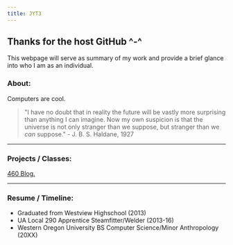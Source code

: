 ```yaml
---
title: JYT3
---
```


## Thanks for the host GitHub ^-^

This webpage will serve as summary of my work and provide a brief glance into who I am as an individual. 

### About: 

Computers are cool. 

>"I have no doubt that in reality the future will be vastly more surprising than anything I can imagine. Now my own suspicion is that the universe is not only stranger than we suppose, but stranger than we _can_ suppose." - J. B. S. Haldane, 1927

----

### Projects / Classes:
<a href="blog.md"> 460 Blog. </a>

----

### Resume / Timeline:
- Graduated from Westview Highschool (2013)
- UA Local 290 Apprentice Steamfitter/Welder (2013-16)
- Western Oregon University BS Computer Science/Minor Anthropology (20XX)



<!---
```markdown
Syntax highlighted code block

# Header 1
## Header 2
### Header 3

- Bulleted
- List

1. Numbered
2. List

**Bold** and _Italic_ and `Code` text

[Link](url) and ![Image](src)
```
-->
